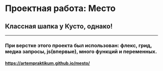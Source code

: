 # Проектная работа: __Место__
## Классная шапка у Кусто, однако!
---
### При верстке этого проекта был использован: флекс, грид, медиа запросы, js(впервые), много функций и переменных.
#### https://artempraktikum.github.io/mesto/

